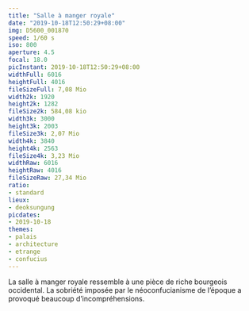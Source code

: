 ```yaml
---
title: "Salle à manger royale"
date: "2019-10-18T12:50:29+08:00"
img: D5600_001870
speed: 1/60 s
iso: 800
aperture: 4.5
focal: 18.0
picInstant: 2019-10-18T12:50:29+08:00
widthFull: 6016
heightFull: 4016
fileSizeFull: 7,08 Mio
width2k: 1920
height2k: 1282
fileSize2k: 584,08 kio
width3k: 3000
height3k: 2003
fileSize3k: 2,07 Mio
width4k: 3840
height4k: 2563
fileSize4k: 3,23 Mio
widthRaw: 6016
heightRaw: 4016
fileSizeRaw: 27,34 Mio
ratio:
- standard
lieux:
- deoksungung
picdates:
- 2019-10-18
themes:
- palais
- architecture
- etrange
- confucius
---
```


La salle à manger royale ressemble à une pièce de riche bourgeois occidental. La sobriété imposée par le néoconfucianisme de l’époque a provoqué beaucoup d’incompréhensions.